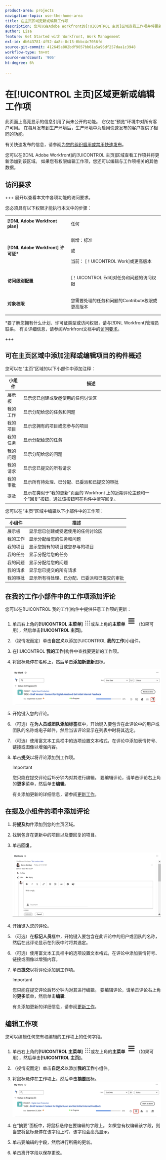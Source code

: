 ```yaml
---
product-area: projects
navigation-topic: use-the-home-area
title: 在主页区域更新或编辑工作项
description: 您可以在Adobe Workfront的[!UICONTROL 主页]区域查看工作项并将更新添加到该区域。 如果您有权限编辑工作项，您还可以编辑与工作项相关的其他数据。
author: Lisa
feature: Get Started with Workfront, Work Management
exl-id: db643781-4f52-4a8c-8c13-0bbc4c7056fd
source-git-commit: 412645a802bdf9057bb61a5a96df257daa1c3948
workflow-type: tm+mt
source-wordcount: '906'
ht-degree: 6%

---
```


# 在[!UICONTROL 主页]区域更新或编辑工作项

<!--Audited: April 2024-->


<span class="preview">此页面上高亮显示的信息引用了尚未公开的功能。 它仅在“预览”环境中对所有客户可用。 在每月发布到生产环境后，生产环境中为启用快速发布的客户提供了相同的功能。</span>

<span class="preview">有关快速发布的信息，请参阅[为您的组织启用或禁用快速发布](/help/quicksilver/administration-and-setup/set-up-workfront/configure-system-defaults/enable-fast-release-process.md)。</span>

您可以在[!DNL Adobe Workfront]的[!UICONTROL 主页]区域查看工作项并将更新添加到该区域。 如果您有权限编辑工作项，您还可以编辑与工作项相关的其他数据。

## 访问要求

+++ 展开以查看本文中各项功能的访问要求。

您必须具有以下权限才能执行本文中的步骤：

<table style="table-layout:auto"> 
 <col> 
 </col> 
 <col> 
 </col> 
 <tbody> 
  <tr> 
   <td role="rowheader"><strong>[!DNL Adobe Workfront plan]</strong></td> 
   <td> <p>任何</p> </td> 
  </tr> 
  <tr> 
   <td role="rowheader"><strong>[!DNL Adobe Workfront] 许可证*</strong></td> 
   <td> <p>新增：标准</p>
   或

<p>当前： [！UICONTROL Work]或更高版本</p> </td> 
  </tr> 
  <tr> 
   <td role="rowheader"><strong>访问级别配置</strong></td> 
   <td> <p>[！UICONTROL Edit]对任务和问题的访问权限</p> </td> 
  </tr> 
  <tr> 
   <td role="rowheader"><strong>对象权限</strong></td> 
   <td> <p>您需要处理的任务和问题的Contribute权限或更高版本</p> </td> 
  </tr> 
 </tbody> 
</table>

*要了解您拥有什么计划、许可证类型或访问权限，请与[!DNL Workfront]管理员联系。 有关详细信息，请参阅Workfront文档中的[访问要求](/help/quicksilver/administration-and-setup/add-users/access-levels-and-object-permissions/access-level-requirements-in-documentation.md)。

+++

<!--not sure if this  from the old UI: we don't have a Work List anymore - should this section come off? 

## View updates on a work item

You can view updates on any work item in the [!UICONTROL Work List]:

1. Click the **[!UICONTROL Main Menu]** ![](assets/main-menu-icon.png) in the upper-right corner, or the **Main Menu** ![](assets/lines-main-menu.png) in the upper-left corner, if available, then click **[!UICONTROL Home]**.
1. In the **[!UICONTROL Work List]** area, select the item where you want to view updates.\
   Updates are displayed in the right panel.

-->

## 可在主页区域中添加注释或编辑项目的构件概述

您可以在“主页”区域的以下小部件中添加注释：

| 小组件 | 描述 |
|--------------|---------------------------------------------------------------------------------------------------|
| 展示板 | 显示您已创建或受邀使用的任何讨论区 |
| 我的工作 | 显示分配给您的任务和问题 |
| 我的项目 | 显示您拥有的项目或您参与的项目 |
| 我的任务 | 显示分配给您的任务 |
| 我的问题 | 显示分配给您的问题 |
| 我的请求 | 显示您已提交的所有请求 |
| 我的审批 | 显示所有待处理、已分配、已委派和已提交的审批 |
| 提及 | 显示在类似于“我的更新”页面的 Workfront 上的近期评论主题和一个“回复”按钮，通过该按钮可在构件中撰写回复。 |

您可以在“主页”区域中编辑以下小部件中的工作项：

| 小组件 | 描述 |
|--------------|---------------------------------------------------------------------------------------------------|
| 展示板 | 显示您已创建或受邀使用的任何讨论区 |
| 我的工作 | 显示分配给您的任务和问题 |
| 我的项目 | 显示您拥有的项目或您参与的项目 |
| 我的任务 | 显示分配给您的任务 |
| 我的问题 | 显示分配给您的问题 |
| 我的请求 | 显示您已提交的所有请求 |
| 我的审批 | 显示所有待处理、已分配、已委派和已提交的审批 |

## 在我的工作小部件中的工作项添加评论

您可以在[!UICONTROL 我的工作]构件中提供任意工作项的更新：

1. 单击右上角的&#x200B;**[!UICONTROL 主菜单]** ![](assets/main-menu-icon.png)或左上角的&#x200B;**主菜单** ![](assets/lines-main-menu.png)（如果可用），然后单击&#x200B;**[!UICONTROL 主页]**。
1. （视情况而定）单击&#x200B;**自定义**&#x200B;以添加&#x200B;[!UICONTROL **我的工作**]&#x200B;小组件。

1. 在&#x200B;[!UICONTROL **我的工作**]&#x200B;构件中查找要更新的工作项。
1. 将鼠标悬停在名称上，然后单击&#x200B;**添加新更新**&#x200B;图标。

   ![](assets/add-update-on-widget.png)

1. 开始键入您的评论。
1. （可选）在&#x200B;**为人员或团队添加标签**&#x200B;框中，开始键入要包含在此评论中的用户或团队的名称或电子邮件，然后当该评论显示在列表中时将其选定。
1. （可选）使用富文本工具栏中的选项设置文本格式，在评论中添加表情符号、链接或图像以增强内容。
1. 单击&#x200B;**提交**&#x200B;以将评论添加到工作项。

   >[!IMPORTANT]
   >
   >您只能在提交评论后15分钟内对其进行编辑。 要编辑评论，请单击评论右上角的&#x200B;**更多**&#x200B;菜单，然后单击&#x200B;**编辑**。

   有关添加更新的详细信息，请参阅[更新工作](/help/quicksilver/workfront-basics/updating-work-items-and-viewing-updates/update-work.md)。


## 在提及小组件的项中添加评论

1. 将&#x200B;**提及**&#x200B;构件添加到您的主页区域。

1. 找到包含在更新中的项目以及要回复的项目。

1. 单击&#x200B;**回复**。

   <div class="preview">

   ![](assets/reply-to-comment-in-mentions-widget.png)

   </div>

1. 开始键入您的评论。
1. （可选）在&#x200B;<span class="preview">**标记人员**</span>&#x200B;框中，开始键入要包含在此评论中的用户或团队的名称，然后在此评论显示在列表中时将其选定。
1. （可选）使用富文本工具栏中的选项设置文本格式，在评论中添加表情符号、链接或图像以增强内容。
1. <span class="preview">单击&#x200B;**提交**&#x200B;以将评论添加到工作项。</span>

   >[!IMPORTANT]
   >
   ><span class="preview">您只能在提交评论后15分钟内对其进行编辑。 要编辑评论，请单击评论右上角的&#x200B;**更多**&#x200B;菜单，然后单击&#x200B;**编辑**.</span>

   <span class="preview">有关添加更新的详细信息，请参阅[更新工作](/help/quicksilver/workfront-basics/updating-work-items-and-viewing-updates/update-work.md)。</span>

## 编辑工作项

您可以编辑任何您有权编辑的工作项上的任何字段。

1. 单击右上角的&#x200B;**[!UICONTROL 主菜单]** ![](assets/main-menu-icon.png)或左上角的&#x200B;**主菜单** ![](assets/lines-main-menu.png)（如果可用），然后单击&#x200B;**[!UICONTROL 主页]**。
1. （视情况而定）单击&#x200B;**自定义**&#x200B;以添加&#x200B;**我的工作**&#x200B;小组件。

1. 将鼠标悬停在工作项上，然后单击&#x200B;**摘要**图标。
   ![](assets/open-summary-new-home.png)

1. 在“摘要”面板中，将鼠标悬停在要编辑的字段上。
如果您有权编辑该字段，则当您将鼠标悬停在该字段上时，该字段会高亮显示。
1. 单击要编辑的字段，然后进行所需的更新。
1. 单击离开字段以保存更改。
